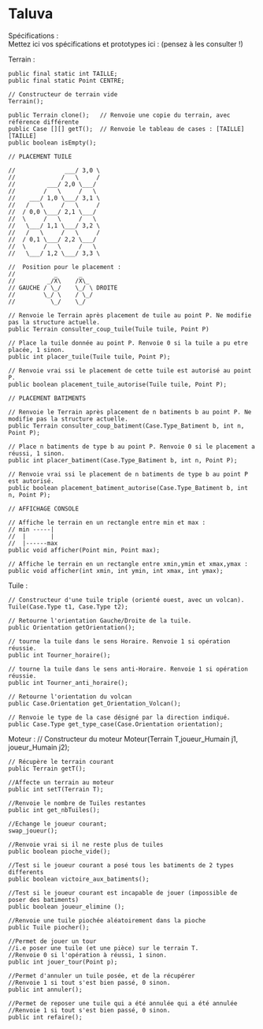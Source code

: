 # Taluva

Spécifications :  
Mettez ici vos spécifications et prototypes ici : (pensez à les consulter !)

Terrain :

	public final static int TAILLE;
	public final static Point CENTRE;

	// Constructeur de terrain vide  
	Terrain();
	
	public Terrain clone();   // Renvoie une copie du terrain, avec référence différente
	public Case [][] getT();  // Renvoie le tableau de cases : [TAILLE] [TAILLE]
	public boolean isEmpty(); 
	
	// PLACEMENT TUILE
	
	//              ___/ 3,0 \
	//             /   \     /
	//         ___/ 2,0 \___/
	//        /   \     /   \
	//    ___/ 1,0 \___/ 3,1 \
	//   /	 \     /   \     /
	//  / 0,0 \___/ 2,1 \___/
	//  \     /   \     /   \
	//   \___/ 1,1 \___/ 3,2 \
	//   /   \     /   \     /
	//  / 0,1 \___/ 2,2 \___/
	//  \     /   \     /   \
	//   \___/ 1,2 \___/ 3,3 \
	
	//	Position pour le placement :
	//           _      _
	//         _/X\    /X\_
	// GAUCHE / \_/    \_/ \ DROITE
	//        \_/ \    / \_/
	//          \_/    \_/
	
	// Renvoie le Terrain après placement de tuile au point P. Ne modifie pas la structure actuelle.
	public Terrain consulter_coup_tuile(Tuile tuile, Point P)
	
	// Place la tuile donnée au point P. Renvoie 0 si la tuile a pu etre placée, 1 sinon.
	public int placer_tuile(Tuile tuile, Point P);
	
	// Renvoie vrai ssi le placement de cette tuile est autorisé au point P.
	public boolean placement_tuile_autorise(Tuile tuile, Point P);
	
	// PLACEMENT BATIMENTS
	
	// Renvoie le Terrain après placement de n batiments b au point P. Ne modifie pas la structure actuelle.
	public Terrain consulter_coup_batiment(Case.Type_Batiment b, int n, Point P);
	
	// Place n batiments de type b au point P. Renvoie 0 si le placement a réussi, 1 sinon.
	public int placer_batiment(Case.Type_Batiment b, int n, Point P);
	
	// Renvoie vrai ssi le placement de n batiments de type b au point P est autorisé.
	public boolean placement_batiment_autorise(Case.Type_Batiment b, int n, Point P);
	
	// AFFICHAGE CONSOLE
	
	// Affiche le terrain en un rectangle entre min et max :
	// min -----|
	//  |       |
	//  |------max
	public void afficher(Point min, Point max);
	
	// Affiche le terrain en un rectangle entre xmin,ymin et xmax,ymax :
	public void afficher(int xmin, int ymin, int xmax, int ymax);

Tuile :
  
	// Constructeur d'une tuile triple (orienté ouest, avec un volcan).
	Tuile(Case.Type t1, Case.Type t2); 
	
	// Retourne l'orientation Gauche/Droite de la tuile.
	public Orientation getOrientation();	
	
	// tourne la tuile dans le sens Horaire. Renvoie 1 si opération réussie.
	public int Tourner_horaire();
	
	// tourne la tuile dans le sens anti-Horaire. Renvoie 1 si opération réussie.
	public int Tourner_anti_horaire();
	
	// Retourne l'orientation du volcan
	public Case.Orientation get_Orientation_Volcan();
	
	// Renvoie le type de la case désigné par la direction indiqué.
	public Case.Type get_type_case(Case.Orientation orientation);


Moteur :
	// Constructeur du moteur
	Moteur(Terrain T,joueur_Humain j1, joueur_Humain j2);
	
	// Récupère le terrain courant
	public Terrain getT();
	
	//Affecte un terrain au moteur
	public int setT(Terrain T);
	
	//Renvoie le nombre de Tuiles restantes
	public int get_nbTuiles();
		
	//Echange le joueur courant;
	swap_joueur();

	//Renvoie vrai si il ne reste plus de tuiles
	public boolean pioche_vide();
	
	//Test si le joueur courant a posé tous les batiments de 2 types differents
	public boolean victoire_aux_batiments();
	
	//Test si le joueur courant est incapable de jouer (impossible de poser des batiments)
	public boolean joueur_elimine ();
	
	//Renvoie une tuile piochée aléatoirement dans la pioche
	public Tuile piocher();
	
	//Permet de jouer un tour
	//i.e poser une tuile (et une pièce) sur le terrain T.
	//Renvoie 0 si l'opération à réussi, 1 sinon.
	public int jouer_tour(Point p);
	
	//Permet d'annuler un tuile posée, et de la récupérer
	//Renvoie 1 si tout s'est bien passé, 0 sinon.
	public int annuler();
	
	//Permet de reposer une tuile qui a été annulée qui a été annulée
	//Renvoie 1 si tout s'est bien passé, 0 sinon.
	public int refaire();
	
	
	
